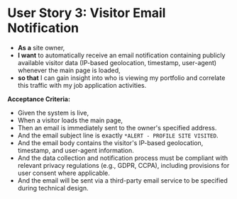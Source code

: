 # User Story 3: Visitor Email Notification

- **As a** site owner,
- **I want** to automatically receive an email notification containing publicly available visitor data (IP-based geolocation, timestamp, user-agent) whenever the main page is loaded,
- **so that** I can gain insight into who is viewing my portfolio and correlate this traffic with my job application activities.

**Acceptance Criteria:**

- Given the system is live,
- When a visitor loads the main page,
- Then an email is immediately sent to the owner's specified address.
- And the email subject line is exactly `*ALERT - PROFILE SITE VISITED`.
- And the email body contains the visitor's IP-based geolocation, timestamp, and user-agent information.
- And the data collection and notification process must be compliant with relevant privacy regulations (e.g., GDPR, CCPA), including provisions for user consent where applicable.
- And the email will be sent via a third-party email service to be specified during technical design.
